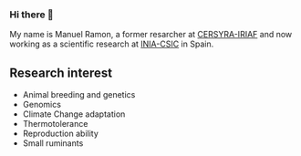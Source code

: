 ### Hi there 👋

My name is Manuel Ramon, a former resarcher at [CERSYRA-IRIAF](https://iriaf.castillalamancha.es) and now working as a scientific research at [INIA-CSIC](https://www.inia.es/Pages/Home.aspx#) in Spain.

## Research interest
* Animal breeding and genetics
* Genomics
* Climate Change adaptation
* Thermotolerance
* Reproduction ability
* Small ruminants



<!--
**manuramon/manuramon** is a ✨ _special_ ✨ repository because its `README.md` (this file) appears on your GitHub profile.

Here are some ideas to get you started:

- 🔭 I’m currently working on ...
- 🌱 I’m currently learning ...
- 👯 I’m looking to collaborate on ...
- 🤔 I’m looking for help with ...
- 💬 Ask me about ...
- 📫 How to reach me: ...
- 😄 Pronouns: ...
- ⚡ Fun fact: ...
-->
